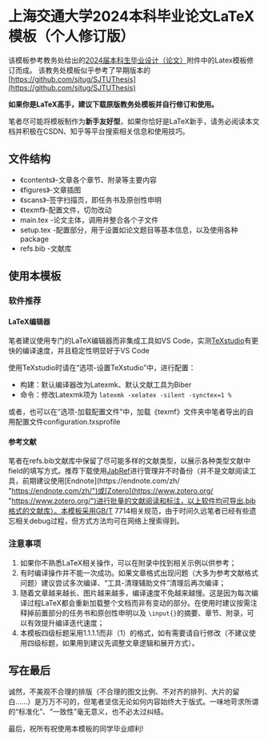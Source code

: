 # 上海交通大学2024本科毕业论文LaTeX模板（个人修订版）

该模板参考教务处给出的[2024届本科生毕业设计（论文）](https://www.jwc.sjtu.edu.cn/info/1041/111791.htm "https://www.jwc.sjtu.edu.cn/info/1041/111791.htm")附件中的Latex模板修订而成。
该教务处模板似乎参考了早期版本的[https://github.com/sjtug/SJTUThesis](https://github.com/sjtug/SJTUThesis)

**如果你是LaTeX高手，建议下载原版教务处模板并自行修订和使用。**

笔者尽可能将模板制作为**新手友好型**，如果你恰好是LaTeX新手，请务必阅读本文档并积极在CSDN、知乎等平台搜索相关信息和使用技巧。

## 文件结构

* 《contents》-文章各个章节、附录等主要内容
* 《figures》-文章插图
* 《scans》-签字扫描页，即任务书及原创性申明
* 《texmf》-配置文件，切勿改动
* main.tex -论文主体，调用并整合各个子文件
* setup.tex -配置部分，用于设置如论文题目等基本信息，以及使用各种package
* refs.bib -文献库

## 使用本模板

### 软件推荐

#### LaTeX编辑器

笔者建议使用专门的LaTeX编辑器而非集成工具如VS Code，实测[TeXstudio](https://www.texstudio.org/ "https://www.texstudio.org/")有更快的编译速度，并且稳定性明显好于VS Code

使用TeXstudio时请在“选项-设置TeXstudio”中，进行配置：

* 构建：默认编译器改为Latexmk、默认文献工具为Biber
* 命令：修改Latexmk项为 ``latexmk -xelatex -silent -synctex=1 %``

或者，也可以在“选项-加载配置文件”中，加载《texmf》文件夹中笔者导出的自用配置文件configuration.txsprofile

#### 参考文献

笔者在refs.bib文献库中保留了尽可能多样的文献类型，以展示各种类型文献中field的填写方式。推荐下载使用[JabRef](https://www.jabref.org/ "https://www.jabref.org/")进行管理并不时备份（并不是文献阅读工具，前期建议使用[Endnote](https://endnote.com/zh/ "https://endnote.com/zh/")或[Zotero](https://www.zotero.org/ "https://www.zotero.org/")进行批量的文献阅读和标注，以上软件均可导出.bib格式的文献库）。本模板采用GB/T 7714相关规范，由于时间久远笔者已经有些遗忘相关debug过程，但方式方法均可在网络上搜索得到。

### 注意事项

1. 如果你不熟悉LaTeX相关操作，可以在附录中找到相关示例以供参考；
2. 有时编译操作并不能一次成功。如果文章格式出现问题（大多为参考文献格式问题）建议尝试多次编译、“工具-清理辅助文件”清理后再次编译；
3. 随着文章越来越长、图片越来越多，编译速度不免越来越慢。这是因为每次编译过程LaTeX都会重新加载整个文档而非有变动的部分。在使用时建议按需注释掉前置部分的任务书和原创性申明以及 `\input{}`的摘要、章节、附录，可以有效提升编译迭代速度；
4. 本模板四级标题采用1.1.1.1而非（1）的格式，如有需要请自行修改（不建议使用四级标题，如果用到建议先调整文章逻辑和展开方式）。

## 写在最后

诚然，不美观不合理的排版（不合理的图文比例、不对齐的排列、大片的留白……）是万万不可的，但笔者坚信无论如何内容始终大于版式。一味地苛求所谓的“标准化”、“一致性”毫无意义，也不必太过纠结。

最后，祝所有祝使用本模板的同学毕业顺利!
